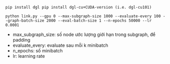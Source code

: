 `pip install dgl
pip install dgl-cu+CUDA-version (i.e. dgl-cu101)`

`python link.py --gpu 0 --max-subgraph-size 1000 --evaluate-every 100 --graph-batch-size 2000 --eval-batch-size 1 --n-epochs 50000 --lr 0.0001 `
- max_subgraph_size: số node ước lượng giới hạn trong subgraph, để padding
- evaluate_every: evaluate sau mỗi k minibatch
- n_epochs: số minibatch
- lr: learning rate

